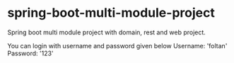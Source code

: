 # spring-boot-multi-module-project
Spring boot multi module project with domain, rest and web project. 


You can login with username and password given below
Username: 'foltan'
Password: '123'

